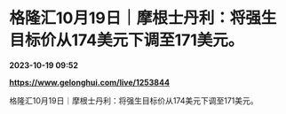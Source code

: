 # 格隆汇10月19日｜摩根士丹利：将强生目标价从174美元下调至171美元。

**2023-10-19 09:52**

**https://www.gelonghui.com/live/1253844**

格隆汇10月19日｜摩根士丹利：将强生目标价从174美元下调至171美元。